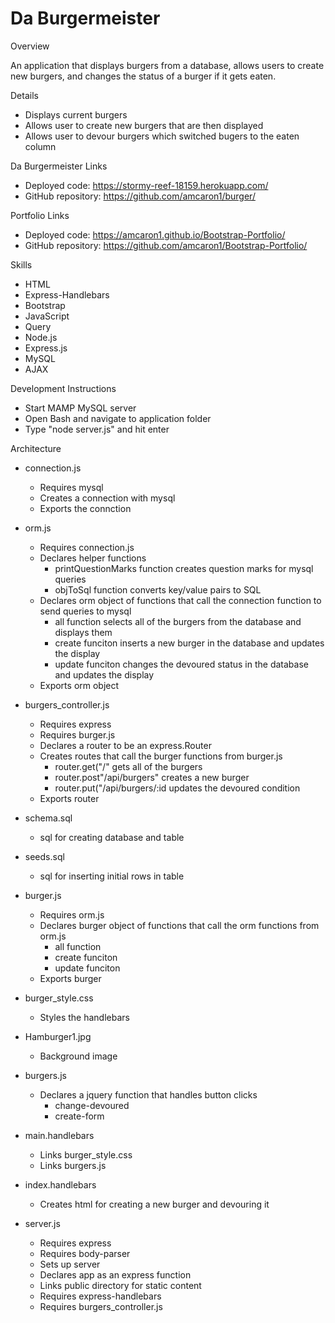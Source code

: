 # Da Burgermeister

Overview

An application that displays burgers from a database, allows users to create new burgers, and changes the status of a burger if it gets eaten.

Details
- Displays current burgers
- Allows user to create new burgers that are then displayed
- Allows user to devour burgers which switched bugers to the eaten column

Da Burgermeister Links
 - Deployed code: https://stormy-reef-18159.herokuapp.com/
 - GitHub repository: https://github.com/amcaron1/burger/

Portfolio Links
- Deployed code: https://amcaron1.github.io/Bootstrap-Portfolio/
- GitHub repository: https://github.com/amcaron1/Bootstrap-Portfolio/

Skills
- HTML
- Express-Handlebars
- Bootstrap
- JavaScript
- Query
- Node.js
- Express.js
- MySQL
- AJAX

Development Instructions
- Start MAMP MySQL server
- Open Bash and navigate to application folder
- Type "node server.js" and hit enter

Architecture

- connection.js
    - Requires mysql
    - Creates a connection with mysql
    - Exports the connction

- orm.js
    - Requires connection.js
    - Declares helper functions
        - printQuestionMarks function creates question marks for mysql queries
        - objToSql function converts key/value pairs to SQL
    - Declares orm object of functions that call the connection function to send queries to mysql
        - all function selects all of the burgers from the database and displays them
        - create funciton inserts a new burger in the database and updates the display
        - update funciton changes the devoured status in the database and updates the display
    - Exports orm object

- burgers_controller.js
    - Requires express
    - Requires burger.js
    - Declares a router to be an express.Router
    - Creates routes that call the burger functions from burger.js
        - router.get("/" gets all of the burgers
        - router.post"/api/burgers" creates a new burger
        - router.put("/api/burgers/:id updates the devoured condition
    - Exports router

- schema.sql
    - sql for creating database and table

- seeds.sql
    - sql for inserting initial rows in table

- burger.js
    - Requires orm.js
    - Declares burger object of functions that call the orm functions from orm.js
        - all function
        - create funciton
        - update funciton
    - Exports burger

- burger_style.css
    - Styles the handlebars

- Hamburger1.jpg
    - Background image

- burgers.js
    - Declares a jquery function that handles button clicks
        - change-devoured
        - create-form

- main.handlebars
    - Links burger_style.css
    - Links burgers.js

- index.handlebars
    - Creates html for creating a new burger and devouring it

- server.js
    - Requires express
    - Requires body-parser
    - Sets up server
    - Declares app as an express function
    - Links public directory for static content
    - Requires express-handlebars
    - Requires burgers_controller.js

    

 